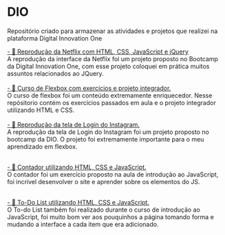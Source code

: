 # DIO
Repositório criado para armazenar as atividades e projetos que realizei na plataforma Digital Innovation One

<a href="https://github.com/isabvictoriaps/DIO/tree/main/Netflix"> - 🧡 Reprodução da Netflix com HTML, CSS, JavaScript e jQuery </a> <br>
A reprodução da interface da Netflix foi um projeto proposto no Bootcamp da Digital Innovation One, com esse projeto coloquei em prática muitos assuntos relacionados ao JQuery. <br> <br>
<a href="https://github.com/isabvictoriaps/DIO/tree/main/Flexbox"> - 🧡 Curso de Flexbox com exercícios e projeto integrador. </a> <br>
O curso de flexbox foi um conteúdo extremamente enriquecedor. Nesse repósitorio contém os exercícios passados em aula e o projeto integrador utilizando HTML e CSS. <br> <br>
<a href="https://github.com/isabvictoriaps/DIO/tree/main/Instagram"> - 🧡 Reprodução da tela de Login do Instagram. </a> <br>
A reprodução da tela de Login do Instagram foi um projeto proposto no bootcamp da DIO. O projeto foi extremamente importante para o meu aprendizado em flexbox. <br> <br>

<a href="https://github.com/isabvictoriaps/DIO/tree/main/Contador"> - 🧡 Contador utilizando HTML, CSS e JavaScript. </a> <br>
O contador foi um exercício proposto na aula de introdução ao JavaScript, foi incrível desenvolver o site e aprender sobre os elementos do JS. <br> <br>

<a href="https://github.com/isabvictoriaps/DIO/tree/main/ToDoList"> - 🧡 To-Do List utilizando HTML, CSS e JavaScript. </a> <br>
O To-do List também foi realizado durante o curso de introdução ao JavaScript, foi muito bom ver aos pouquinhos a página tomando forma e mudando a interface a cada item que era adicionado. <br> <br>
